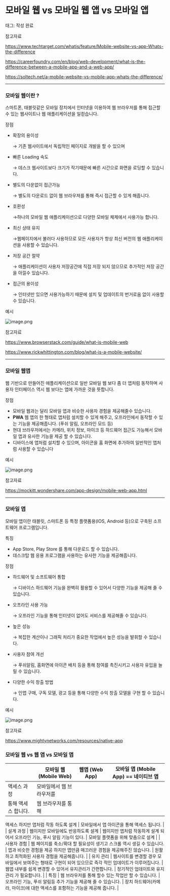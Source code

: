 # 모바일 웹 vs 모바일 웹 앱 vs 모바일 앱

태그: 작성 완료

참고자료

https://www.techtarget.com/whatis/feature/Mobile-website-vs-app-Whats-the-difference

https://careerfoundry.com/en/blog/web-development/what-is-the-difference-between-a-mobile-app-and-a-web-app/

https://soltech.net/a-mobile-website-vs-mobile-app-whats-the-difference/

---

### 모바일 웹이란 ?

스마트폰, 태블릿같은 모바일 장치에서 인터넷을 이용하여 웹 브라우저를 통해 접근할 수 있는 웹사이트나 웹 애플리케이션을 일컫습니다.

장점 

- 확장의 용이성
    
    → 기존 웹사이트에서 독립적인 페이지로 개발을 할 수 있으며
    
- 빠른 Loading 속도
    
    → 데스크 웹사이트보다 크기가 작기때문에 빠른 시간으로 화면을 로딩할 수 있습니다.
    
- 별도의 다운없이 접근가능
    
    → 별도의 다운로드 없이 웹 브라우져를 통해 즉시 접근할 수 있게 해줍니다.
    
- 호환성
    
    →하나의 모바일 웹 애플리케이션으로 다양한 모바일 체제에서 사용가능 합니다.
    
- 최신 상태 유지
    
    →웹페이지에서 불러다 사용하므로 모든 사용자가 항상 최신 버전의 웹 애플리케이션을 사용할 수 있습니다.
    
- 저장 공간 절약
    
    → 애플리케이션이 사용자 저장공간에 직접 저장 되지 않으므로 추가적인 저장 공간을 아낄수 있습니다.
    
- 접근의 용이성
    
    → 인터넷만 있으면 사용가능하기 때문에 설치 및 업데이트의 번거로움 없이 사용할 수 있습니다.
    

예시

![image.png](../%E1%84%8C%E1%85%A6%E1%84%86%E1%85%A9%E1%86%A8%20%E1%84%8B%E1%85%A5%E1%86%B9%E1%84%8B%E1%85%B3%E1%86%B7%2035d1add0447a492f81bc2b4821e80635/%E1%84%86%E1%85%A9%E1%84%87%E1%85%A1%E1%84%8B%E1%85%B5%E1%86%AF%20%E1%84%8B%E1%85%B0%E1%86%B8%20vs%20%E1%84%86%E1%85%A9%E1%84%87%E1%85%A1%E1%84%8B%E1%85%B5%E1%86%AF%20%E1%84%8B%E1%85%B0%E1%86%B8%20%E1%84%8B%E1%85%A2%E1%86%B8%20vs%20%E1%84%86%E1%85%A9%E1%84%87%E1%85%A1%E1%84%8B%E1%85%B5%E1%86%AF%20%E1%84%8B%E1%85%A2%E1%86%B8%206621eeef3fcf492c83a683cc1c06f36c/image.png)

참고자료

https://www.browserstack.com/guide/what-is-mobile-web

https://www.rickwhittington.com/blog/what-is-a-mobile-website/

---

### 모바일 웹앱

웹 기반으로 만들어진 애플리케이션으로 일반 모바일 웹 보다 좀 더 앱처럼 동작하며 사용자 인터페이스 역시 웹 보다는 앱에 가까운 것을 뜻합니다.

장점

- 모바일 웹과는 달리 모바일 앱과 비슷한 사용자 경험을 제공해줄수 있습니다.
- **PWA** 웹 앱의 한 형태로 앱처럼 설치할 수 있게 해주고, 오프라인에서 동작할 수 있는 기능을 제공해줍니다. (푸쉬 알림, 오프라인 모드 등)
- 현대 브라우저에서는 카메라, 위치 정보, 마이크 등 하드웨어 접근도 가능해서 모바일 앱과 유사한 기능을 제공 할 수 있습니다.
- 디바이스에 앱처럼 설치할 수 있으며, 아이콘을 홈 화면에 추가하여 일반적인 앱처럼 사용할 수 있습니다

예시

![image.png](../%E1%84%8C%E1%85%A6%E1%84%86%E1%85%A9%E1%86%A8%20%E1%84%8B%E1%85%A5%E1%86%B9%E1%84%8B%E1%85%B3%E1%86%B7%2035d1add0447a492f81bc2b4821e80635/%E1%84%86%E1%85%A9%E1%84%87%E1%85%A1%E1%84%8B%E1%85%B5%E1%86%AF%20%E1%84%8B%E1%85%B0%E1%86%B8%20vs%20%E1%84%86%E1%85%A9%E1%84%87%E1%85%A1%E1%84%8B%E1%85%B5%E1%86%AF%20%E1%84%8B%E1%85%B0%E1%86%B8%20%E1%84%8B%E1%85%A2%E1%86%B8%20vs%20%E1%84%86%E1%85%A9%E1%84%87%E1%85%A1%E1%84%8B%E1%85%B5%E1%86%AF%20%E1%84%8B%E1%85%A2%E1%86%B8%206621eeef3fcf492c83a683cc1c06f36c/image%201.png)

참고자료

https://mockitt.wondershare.com/app-design/mobile-web-app.html

---

### 모바일 앱

모바일 앱이란 태블릿, 스마트폰 등 특정 플랫폼용(IOS, Android 등)으로 구축된 소프트웨어 프로그램입니다.

특징

- App Store, Play Store 를 통해 다운로드 할 수 있습니다.
- 데스크탑 웹 응용 프로그램을 사용하는 유사한 기능을 제공해줍니다.

장점

- 하드웨어 및 소프트웨어 통합
    
    → 디바이스 하드웨어 기능을 완벽히 활용할 수 있어서 다양한 기능을 제공해 줄 수 있습니다.
    
- 오프라인 사용 가능
    
    → 오프라인 기능을 통해 인터넷이 없어도 서비스를 제공해줄 수 있습니다.
    
- 높은 성능
    
    → 복잡한 계산이나 그래픽 처리가 중요한 작업에서 높은 성능을 발휘할 수 있습니다.
    
- 사용자 참여 개선
    
    → 푸쉬알림, 홈화면에 아이콘 배치 등을 통해 참여를 촉진시키고 사용자 유입을 늘릴 수 있습니다.
    
- 다양한 수익 창출 방법
    
    → 인앱 구매, 구독 모델, 광고 등을 통해 다양한 수익 창출 모델을 구현 할 수 있습니다.
    

예시

![image.png](../%E1%84%8C%E1%85%A6%E1%84%86%E1%85%A9%E1%86%A8%20%E1%84%8B%E1%85%A5%E1%86%B9%E1%84%8B%E1%85%B3%E1%86%B7%2035d1add0447a492f81bc2b4821e80635/%E1%84%86%E1%85%A9%E1%84%87%E1%85%A1%E1%84%8B%E1%85%B5%E1%86%AF%20%E1%84%8B%E1%85%B0%E1%86%B8%20vs%20%E1%84%86%E1%85%A9%E1%84%87%E1%85%A1%E1%84%8B%E1%85%B5%E1%86%AF%20%E1%84%8B%E1%85%B0%E1%86%B8%20%E1%84%8B%E1%85%A2%E1%86%B8%20vs%20%E1%84%86%E1%85%A9%E1%84%87%E1%85%A1%E1%84%8B%E1%85%B5%E1%86%AF%20%E1%84%8B%E1%85%A2%E1%86%B8%206621eeef3fcf492c83a683cc1c06f36c/image%202.png)

참고자료

https://www.mightynetworks.com/resources/native-app

### 모바일 웹 vs 웹 앱 vs 모바일 앱

|  | 모바일 웹(Mobile Web)  | 웹앱 (Web App) | 모바일 앱 (Mobile App) == 네이티브 앱 |
| --- | --- | --- | --- |
| 액세스 과정 | 모바일에서 웹 브라우저를
통해 액세스 합니다. | 웹 브라우저를 통해
액세스 하지만 앱처럼
작동 하도록 설계 | 모바일에서 앱 아이콘을 
통해 액세스 됩니다. |
| 설계 과정 | 웹이지만 모바일에도
반응하도록 설계 | 웹이지만 앱처럼 
작동하게 설계 되어서
오프라인 기능, 푸시 
알림 기능이 있다. | 모바일 플랫폼을 위해
맞춤으로 설계 |
| 사용자 경험 | 웹 페이지를 축소/확대 할
필요성이 생기고 스크롤 역시
생길 수 있습니다. | 앱과 비슷한 경험을 제공
하지만 앱만큼 매끄러운
경험을 제공해주진 않습니다. | 원활하고 최적화된 사용자
경험을 제공해줍니다. |
| 유지 관리 | 웹사이트를 변경할 경우
모바일에서 보여주는 형태로
구현이 되어 있으므로 즉각
적인 업데이트가 이루어집니다. | 웹앱 내부를 쉽게 변경할 수
있어서 유지관리가 간편합니다. | 정기적인 업데이트와 유지관리
가 필요합니다. |
| 특징 | 웹 브라우저를 통해 할수 있는
작업만 할 수 있습니다. | 오프라인 기능, 푸쉬 알림등
추가 기능을 제공해 줄 수 있습니다. | 장치 하드웨어(카메라, 마이크)에 대한 액세스를 포함하는 기능을 제공해 줍니다. |